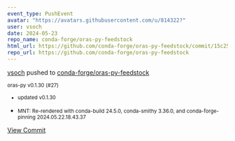 ```yaml
---
event_type: PushEvent
avatar: "https://avatars.githubusercontent.com/u/814322?"
user: vsoch
date: 2024-05-23
repo_name: conda-forge/oras-py-feedstock
html_url: https://github.com/conda-forge/oras-py-feedstock/commit/15c25c2015e610fb37f6deb62a35ae82bfe24140
repo_url: https://github.com/conda-forge/oras-py-feedstock
---
```


<a href='https://github.com/vsoch' target='_blank'>vsoch</a> pushed to <a href='https://github.com/conda-forge/oras-py-feedstock' target='_blank'>conda-forge/oras-py-feedstock</a>

<small>oras-py v0.1.30 (#27)

* updated v0.1.30

* MNT: Re-rendered with conda-build 24.5.0, conda-smithy 3.36.0, and conda-forge-pinning 2024.05.22.18.43.37</small>

<a href='https://github.com/conda-forge/oras-py-feedstock/commit/15c25c2015e610fb37f6deb62a35ae82bfe24140' target='_blank'>View Commit</a>